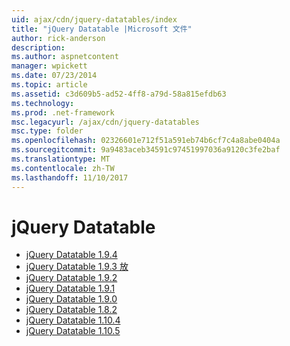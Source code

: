 ```yaml
---
uid: ajax/cdn/jquery-datatables/index
title: "jQuery Datatable |Microsoft 文件"
author: rick-anderson
description: 
ms.author: aspnetcontent
manager: wpickett
ms.date: 07/23/2014
ms.topic: article
ms.assetid: c3d609b5-ad52-4ff8-a79d-58a815efdb63
ms.technology: 
ms.prod: .net-framework
msc.legacyurl: /ajax/cdn/jquery-datatables
msc.type: folder
ms.openlocfilehash: 02326601e712f51a591eb74b6cf7c4a8abe0404a
ms.sourcegitcommit: 9a9483aceb34591c97451997036a9120c3fe2baf
ms.translationtype: MT
ms.contentlocale: zh-TW
ms.lasthandoff: 11/10/2017
---
```

<a name="jquery-datatables"></a>jQuery Datatable
====================
- [jQuery Datatable 1.9.4](cdnjquerydatatables194.md)
- [jQuery Datatable 1.9.3 放](cdnjquerydatatables193.md)
- [jQuery Datatable 1.9.2](cdnjquerydatatables192.md)
- [jQuery Datatable 1.9.1](cdnjquerydatatables191.md)
- [jQuery Datatable 1.9.0](cdnjquerydatatables190.md)
- [jQuery Datatable 1.8.2](cdnjquerydatatables182.md)
- [jQuery Datatable 1.10.4](cdnjquerydatatables104.md)
- [jQuery Datatable 1.10.5](cdnjquerydatatables105.md)
